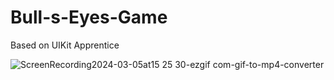# Bull-s-Eyes-Game
Based on UIKit Apprentice

![ScreenRecording2024-03-05at15 25 30-ezgif com-gif-to-mp4-converter](https://github.com/Rexmoon/Bull-s-Eyes-Game/assets/111804230/8d103ca0-f5bb-4b86-bb66-b0ddc081871c)
